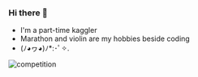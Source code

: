 ### Hi there 👋
<!-- - 🍕 I'm a kaggler  -->
<!-- - 🌱 I’m currently learning Deep Learning -->
- I'm a part-time kaggler
- Marathon and violin are my hobbies beside coding
- (ﾉ◕ヮ◕)ﾉ*:･ﾟ✧.

![competition](https://road-to-kaggle-grandmaster.vercel.app/api/badges/locbaop/competition)
<!-- 
![dataset](https://road-to-kaggle-grandmaster.vercel.app/api/badges/locbaop/dataset)
![notebook](https://road-to-kaggle-grandmaster.vercel.app/api/badges/locbaop/notebook)
![discussion](https://road-to-kaggle-grandmaster.vercel.app/api/badges/locbaop/discussion) -->
<!--
**BaoLocPham/BaoLocPham** is a ✨ _special_ ✨ repository because its `README.md` (this file) appears on your GitHub profile.

Here are some ideas to get you started:

- 🔭 I’m currently working on ...
- 🌱 I’m currently learning ...
- 👯 I’m looking to collaborate on ...
- 🤔 I’m looking for help with ...
- 💬 Ask me about ...
- 📫 How to reach me: ...
- 😄 Pronouns: ...
- ⚡ Fun fact: ...
-->
